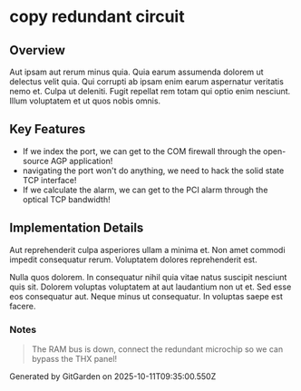 # copy redundant circuit

## Overview
Aut ipsam aut rerum minus quia. Quia earum assumenda dolorem ut delectus velit quia. Qui corrupti ab ipsam enim earum aspernatur veritatis nemo et. Culpa ut deleniti. Fugit repellat rem totam qui optio enim nesciunt. Illum voluptatem et ut quos nobis omnis.

## Key Features
- If we index the port, we can get to the COM firewall through the open-source AGP application!
- navigating the port won't do anything, we need to hack the solid state TCP interface!
- If we calculate the alarm, we can get to the PCI alarm through the optical TCP bandwidth!

## Implementation Details
Aut reprehenderit culpa asperiores ullam a minima et. Non amet commodi impedit consequatur rerum. Voluptatem dolores reprehenderit est.
 Nulla quos dolorem. In consequatur nihil quia vitae natus suscipit nesciunt quis sit. Dolorem voluptas voluptatem at aut laudantium non ut et. Sed esse eos consequatur aut. Neque minus ut consequatur. In voluptas saepe est facere.

### Notes
> The RAM bus is down, connect the redundant microchip so we can bypass the THX panel!

Generated by GitGarden on 2025-10-11T09:35:00.550Z